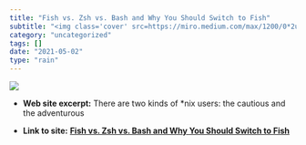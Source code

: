 ```yaml
---
title: "Fish vs. Zsh vs. Bash and Why You Should Switch to Fish"
subtitle: "<img class='cover' src=https://miro.medium.com/max/1200/0*2utasYFQhRlBpgEX>"
category: "uncategorized"
tags: []
date: "2021-05-02"
type: "rain"
---
```

<img class="cover" src=https://miro.medium.com/max/1200/0*2utasYFQhRlBpgEX>



* **Web site excerpt:** There are two kinds of *nix users: the cautious and the adventurous

* **Link to site:** **[Fish vs. Zsh vs. Bash and Why You Should Switch to Fish](https://betterprogramming.pub/fish-vs-zsh-vs-bash-reasons-why-you-need-to-switch-to-fish-4e63a66687eb)**
